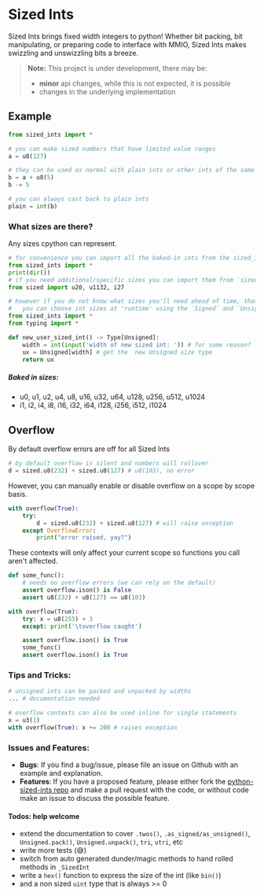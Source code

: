 # Sized Ints

Sized Ints brings fixed width integers to python! Whether bit packing, bit manipulating, or preparing code to interface with MMIO, Sized Ints makes swizzling and unswizzling bits a breeze.

> __Note:__ This project is under development, there may be:
> - **minor** api changes, while this is not expected, it is possible
> - changes in the underlying implementation

## Example
```python
from sized_ints import *

# you can make sized numbers that have limited value ranges
a = u8(127)

# they can be used as normal with plain ints or other ints of the same or smaller size
b = a + u8(5)
b -= 5

# you can always cast back to plain ints
plain = int(b)
```

### What sizes are there?
Any sizes cpython can represent.
```python
# for convenience you can import all the baked-in ints from the sized_ints module
from sized_ints import *
print(dir())
# if you need additional/specific sizes you can import them from `sized`
from sized import u20, u1132, i27

# however if you do not know what sizes you'll need ahead of time, that's fine.
#   you can choose int sizes at 'runtime' using the `Signed` and `Unsigned` types
from sized_ints import *
from typing import *

def new_user_sized_int() -> Type[Unsigned]:
    width = int(input('width of new sized int: ')) # for some reason?
    ux = Unsigned[width] # get the  new Unsigned size type
    return ux
```
##### Baked in sizes:
- u0, u1, u2, u4, u8, u16, u32, u64, u128, u256, u512, u1024
- i1, i2, i4, i8, i16, i32, i64, i128, i256, i512, i1024

## Overflow
By default overflow errors are off for all Sized Ints

```python
# by default overflow is silent and numbers will rollover
d = sized.u8(232) + sized.u8(127) # u8(103), no error
```

However, you can manually enable or disable overflow on a scope by scope basis.
```python
with overflow(True):
    try:
        d = sized.u8(232) + sized.u8(127) # will raise exception
    except OverflowError:
        print("error raised, yay?")
```
These contexts will only affect your current scope so functions you call aren't affected.
```python
def some_func():
    # needs no overflow errors (we can rely on the default)
    assert overflow.ison() is False
    assert u8(232) + u8(127) == u8(103)

with overflow(True):
    try: x = u8(255) + 3
    except: print('\toverflow caught')

    assert overflow.ison() is True
    some_func()
    assert overflow.ison() is True
```

### Tips and Tricks:
```python
# unsigned ints can be packed and unpacked by widths
... # documentation needed
```
```python
# overflow contexts can also be used inline for single statements
x = u3(1)
with overflow(True): x += 200 # raises exception
```

### Issues and Features:
- __Bugs__: If you find a bug/issue, please file an issue on Github with an example and explanation.
- __Features__: If you have a proposed feature, please either fork the [python-sized-ints repo](https://github.com/TG-Techie/python-sized-ints) and make a pull request with the code, or without code make an issue to discuss the possible feature.

#### __Todos:__ help welcome
- extend the documentation to cover `.twos()`, `.as_signed/as_unsigned()`, `Unsigned.pack()`, `Unsigned.unpack()`, `tri`, `utri`, etc
- write more tests (:sweat_smile:)
- switch from auto generated dunder/magic methods to hand rolled methods in `_SizedInt`
- write a `hex()` function to express the size of the int (like `bin()`)
- and a non sized `uint` type that is always >= 0
